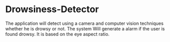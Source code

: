 # Drowsiness-Detector
The application will detect using a camera and computer vision techniques whether he is drowsy or not. The system Will generate a alarm if the user is found drowsy. It is based on the eye aspect ratio.

